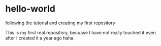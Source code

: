 # hello-world
following the tutorial and creating my first repository

This is my first real repository, becuase I have not really touched it even after I created it a year ago haha.
